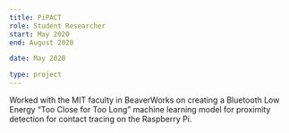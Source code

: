```yaml
---
title: PiPACT
role: Student Researcher
start: May 2020
end: August 2020

date: May 2020

type: project
---
```


Worked with the MIT faculty in BeaverWorks on creating a Bluetooth Low Energy “Too Close for Too Long” machine learning model for proximity detection for contact tracing on the Raspberry Pi.
